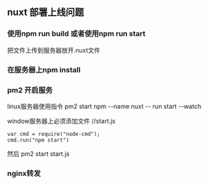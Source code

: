 ## nuxt 部署上线问题
### 使用npm run build 或者使用npm run start
把文件上传到服务器放开.nuxt文件
### 在服务器上npm install


### pm2 开启服务
linux服务器使用指令
pm2 start npm --name nuxt -- run start --watch

window服务器上必须添加文件
//start.js
~~~
var cmd = require("node-cmd");
cmd.run("npm start")
~~~
然后 pm2 start start.js

### nginx转发
